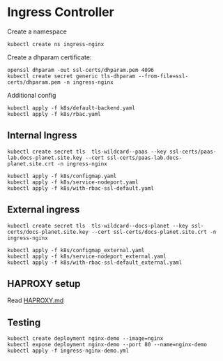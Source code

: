 # Ingress Controller

Create a namespace
```shell
kubectl create ns ingress-nginx
```

Create a dhparam certificate:
```shell
openssl dhparam -out ssl-certs/dhparam.pem 4096
kubectl create secret generic tls-dhparam --from-file=ssl-certs/dhparam.pem -n ingress-nginx
```

Additional config
```shell
kubectl apply -f k8s/default-backend.yaml
kubectl apply -f k8s/rbac.yaml
```

## Internal Ingress

```shell
kubectl create secret tls  tls-wildcard--paas --key ssl-certs/paas-lab.docs-planet.site.key --cert ssl-certs/paas-lab.docs-planet.site.crt -n ingress-nginx
```

```shell
kubectl apply -f k8s/configmap.yaml
kubectl apply -f k8s/service-nodeport.yaml
kubectl apply -f k8s/with-rbac-ssl-default.yaml
```

## External ingress


```shell
kubectl create secret tls  tls-wildcard--docs-planet --key ssl-certs/docs-planet.site.key --cert ssl-certs/docs-planet.site.crt -n ingress-nginx
```

```shell
kubectl apply -f k8s/configmap_external.yaml
kubectl apply -f k8s/service-nodeport_external.yaml
kubectl apply -f k8s/with-rbac-ssl-default_external.yaml
```

## HAPROXY setup

Read [HAPROXY.md](./HAPROXY.md)

## Testing

```
kubectl create deployment nginx-demo --image=nginx
kubectl expose deployment nginx-demo --port 80 --name=nginx-demo
kubectl apply -f ingress-nginx-demo.yml
```
